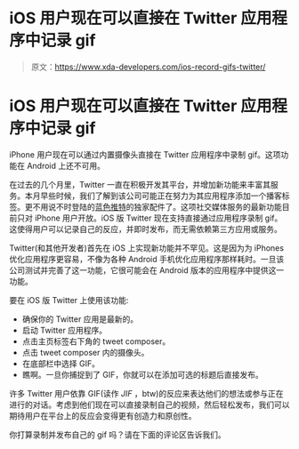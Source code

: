# iOS 用户现在可以直接在 Twitter 应用程序中记录 gif

> 原文：<https://www.xda-developers.com/ios-record-gifs-twitter/>

# iOS 用户现在可以直接在 Twitter 应用程序中记录 gif

iPhone 用户现在可以通过内置摄像头直接在 Twitter 应用程序中录制 gif。这项功能在 Android 上还不可用。

在过去的几个月里，Twitter 一直在积极开发其平台，并增加新功能来丰富其服务。本月早些时候，我们了解到该公司可能正在努力为其应用程序添加一个播客标签。更不用说不时登陆的[蓝色推特](https://www.xda-developers.com/twitter-blue)的独家配件了。这项社交媒体服务的最新功能目前只对 iPhone 用户开放。iOS 版 Twitter 现在支持直接通过应用程序录制 gif。这使得用户可以记录自己的反应，并即时发布，而无需依赖第三方应用或服务。

Twitter(和其他开发者)首先在 iOS 上实现新功能并不罕见。这是因为为 iPhones 优化应用程序更容易，不像为各种 Android 手机优化应用程序那样耗时。一旦该公司测试并完善了这一功能，它很可能会在 Android 版本的应用程序中提供这一功能。

要在 iOS 版 Twitter 上使用该功能:

*   确保你的 Twitter 应用是最新的。
*   启动 Twitter 应用程序。
*   点击主页标签右下角的 tweet composer。
*   点击 tweet composer 内的摄像头。
*   在底部栏中选择 GIF。
*   瞧啊。一旦你捕捉到了 GIF，你就可以在添加可选的标题后直接发布。

许多 Twitter 用户依靠 GIF(读作 *JIF* ，btw)的反应来表达他们的想法或参与正在进行的对话。考虑到他们现在可以直接录制自己的视频，然后轻松发布，我们可以期待用户在平台上的反应会变得更有创造力和原创性。

你打算录制并发布自己的 gif 吗？请在下面的评论区告诉我们。